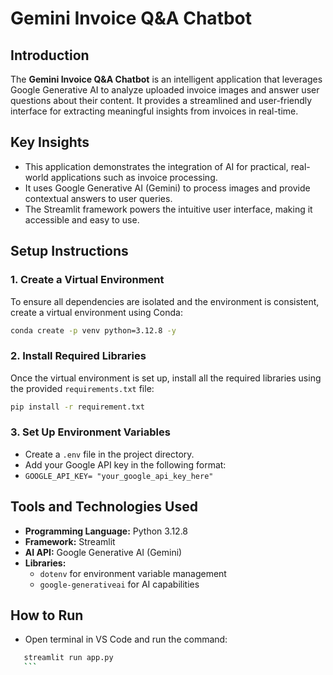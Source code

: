 # Gemini Invoice Q&A Chatbot

## Introduction
The **Gemini Invoice Q&A Chatbot** is an intelligent application that leverages Google Generative AI to analyze uploaded invoice images and answer user questions about their content. It provides a streamlined and user-friendly interface for extracting meaningful insights from invoices in real-time.

## Key Insights
- This application demonstrates the integration of AI for practical, real-world applications such as invoice processing.
- It uses Google Generative AI (Gemini) to process images and provide contextual answers to user queries.
- The Streamlit framework powers the intuitive user interface, making it accessible and easy to use.

## Setup Instructions

### 1. Create a Virtual Environment
To ensure all dependencies are isolated and the environment is consistent, create a virtual environment using Conda:

```sh
conda create -p venv python=3.12.8 -y
```

### 2. Install Required Libraries
Once the virtual environment is set up, install all the required libraries using the provided `requirements.txt` file:

```sh
pip install -r requirement.txt
```

### 3. Set Up Environment Variables
- Create a `.env` file in the project directory.
- Add your Google API key in the following format:
- 
  `GOOGLE_API_KEY= "your_google_api_key_here"`
  
## Tools and Technologies Used
- **Programming Language:** Python 3.12.8
- **Framework:** Streamlit
- **AI API:** Google Generative AI (Gemini)
- **Libraries:**
  - `dotenv` for environment variable management
  - `google-generativeai` for AI capabilities

## How to Run
- Open terminal in VS Code and run the command:
  
 ```sh
    streamlit run app.py
    ```
